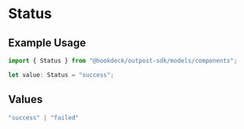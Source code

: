 # Status

## Example Usage

```typescript
import { Status } from "@hookdeck/outpost-sdk/models/components";

let value: Status = "success";
```

## Values

```typescript
"success" | "failed"
```